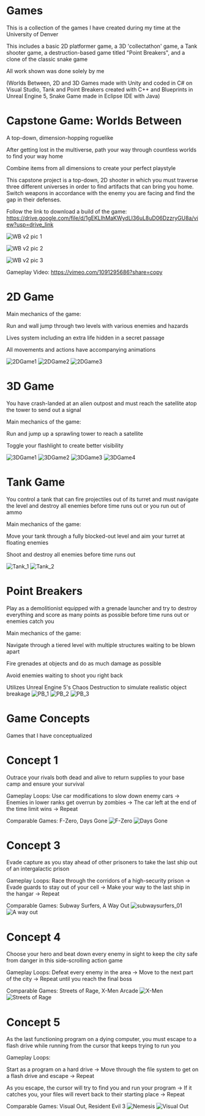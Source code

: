 # Games
This is a collection of the games I have created during my time at the University of Denver 

This includes a basic 2D platformer game, a 3D 'collectathon' game, a Tank shooter game, a destruction-based game titled "Point Breakers", and a clone of the classic snake game

All work shown was done solely by me

(Worlds Between, 2D and 3D Games made with Unity and coded in C# on Visual Studio, Tank and Point Breakers created with C++ and Blueprints in Unreal Engine 5, Snake Game made in Eclipse IDE with Java)

# Capstone Game: Worlds Between
A top-down, dimension-hopping roguelike


After getting lost in the multiverse, path your way through countless worlds to find your way home

Combine items from all dimensions to create your perfect playstyle

This capstone project is a top-down, 2D shooter in which you must traverse three different universes in order to find artifacts that can bring you home. Switch weapons in accordance with the enemy you are facing and find the gap in their defenses.


Follow the link to download a build of the game: https://drive.google.com/file/d/1gEKLIhMaKWydLI36uL8uD06DzzryGU8a/view?usp=drive_link

![WB v2 pic 1](https://github.com/user-attachments/assets/7405ab23-5ac3-4e34-85f0-5294cf919e15)

![WB v2 pic 2](https://github.com/user-attachments/assets/d36cd74f-fced-42dc-a839-a0399a80d101)

![WB v2 pic 3](https://github.com/user-attachments/assets/3db9b510-c2a0-4c1e-8f22-e4c481bd511e)

Gameplay Video: https://vimeo.com/1091295686?share=copy

# 2D Game
Main mechanics of the game:

Run and wall jump through two levels with various enemies and hazards

Lives system including an extra life hidden in a secret passage

All movements and actions have accompanying animations

![2DGame1](https://github.com/aguerra2203/Portfolio/assets/115574208/999d7a02-208d-4a0f-ba71-7973e470c4f2)
![2DGame2](https://github.com/aguerra2203/Portfolio/assets/115574208/a109bcde-ae74-4512-9c3d-4edd0479691a)
![2DGame3](https://github.com/aguerra2203/Portfolio/assets/115574208/d2059745-fcb6-48ea-b3f9-fbbc64c4f04c)

# 3D Game
You have crash-landed at an alien outpost and must reach the satellite atop the tower to send out a signal

Main mechanics of the game:

Run and jump up a sprawling tower to reach a satellite

Toggle your flashlight to create better visibility

![3DGame1](https://github.com/aguerra2203/Portfolio/assets/115574208/cc273088-4dc4-4555-a286-3a8ab9262263)
![3DGame2](https://github.com/aguerra2203/Portfolio/assets/115574208/5c407746-ed24-4ee6-a268-9690ef8711d2)
![3DGame3](https://github.com/aguerra2203/Portfolio/assets/115574208/e0fa3bdf-ac9b-4d30-b75c-5ad5a7709161)
![3DGame4](https://github.com/aguerra2203/Portfolio/assets/115574208/ae9fa74d-c6b5-4583-a856-a7e3159164bd)

# Tank Game
You control a tank that can fire projectiles out of its turret and must navigate the level and destroy all enemies before time runs out or you run out of ammo

Main mechanics of the game:

Move your tank through a fully blocked-out level and aim your turret at floating enemies

Shoot and destroy all enemies before time runs out

![Tank_1](https://github.com/user-attachments/assets/2d3beba1-ea71-4399-9b69-864dce35a61c)
![Tank_2](https://github.com/user-attachments/assets/1cbe03ee-002f-4240-8101-55d8dc05dfb0)

# Point Breakers
Play as a demolitionist equipped with a grenade launcher and try to destroy everything and score as many points as possible before time runs out or enemies catch you

Main mechanics of the game:

Navigate through a tiered level with multiple structures waiting to be blown apart

Fire grenades at objects and do as much damage as possible

Avoid enemies waiting to shoot you right back

Utilizes Unreal Engine 5's Chaos Destruction to simulate realistic object breakage
![PB_1](https://github.com/user-attachments/assets/c274a66c-8d83-49e0-b878-6848b7989df9)
![PB_2](https://github.com/user-attachments/assets/963a21b6-51de-4b5d-85f3-a8aff632e39c)
![PB_3](https://github.com/user-attachments/assets/5fbe98f9-0585-4e55-bf6c-886a288fe7f7)

# Game Concepts
Games that I have conceptualized

# Concept 1
Outrace your rivals both dead and alive to return supplies to your base camp and ensure your survival

Gameplay Loops: Use car modifications to slow down enemy cars → Enemies in lower ranks get overrun by zombies → The car left at the end of the time limit wins → Repeat

Comparable Games: F-Zero, Days Gone
![F-Zero](https://github.com/user-attachments/assets/ef5453b9-9a54-45ef-a0e3-7077f49e92c6)
![Days Gone](https://github.com/user-attachments/assets/a2ffcd56-8058-4de9-85ed-067274bb3f62)

# Concept 3
Evade capture as you stay ahead of other prisoners to take the last ship out of an intergalactic prison

Gameplay Loops: Race through the corridors of a high-security prison → Evade guards to stay out of your cell → Make your way to the last ship in the hangar → Repeat

Comparable Games: Subway Surfers, A Way Out
![subwaysurfers_01](https://github.com/user-attachments/assets/445752da-6e1d-4c82-9c72-5f8a25b714d8)
![A way out](https://github.com/user-attachments/assets/ae6639d8-8601-48a4-aadb-3f5597bb81ee)

# Concept 4
Choose your hero and beat down every enemy in sight to keep the city safe from danger in this side-scrolling action game

Gameplay Loops: Defeat every enemy in the area → Move to the next part of the city → Repeat until you reach the final boss

Comparable Games: Streets of Rage, X-Men Arcade
![X-Men](https://github.com/user-attachments/assets/879e5543-eaa8-451b-90f9-c962bf43a6bf)
![Streets of Rage](https://github.com/user-attachments/assets/4653e45b-5ceb-4fae-9353-9cdbe2b13ff4)

# Concept 5
As the last functioning program on a dying computer, you must escape to a flash drive while running from the cursor that keeps trying to run you

Gameplay Loops:

Start as a program on a hard drive → Move through the file system to get on a flash drive and escape → Repeat

As you escape, the cursor will try to find you and run your program → If it catches you, your files will revert back to their starting place → Repeat

Comparable Games: Visual Out, Resident Evil 3
![Nemesis](https://github.com/user-attachments/assets/27a75c84-ae99-4da4-909e-93499bd5c038)
![Visual Out](https://github.com/user-attachments/assets/63f450a1-49a1-49e4-aa71-7632712f2b34)







